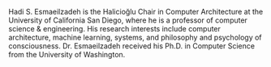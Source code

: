 Hadi S. Esmaeilzadeh is the Halicioğlu Chair in Computer Architecture at the University of California San Diego, where he is a professor of computer science & engineering.
His research interests include computer architecture, machine learning, systems, and philosophy and psychology of consciousness.
Dr. Esmaeilzadeh received his Ph.D. in Computer Science from the University of Washington.
